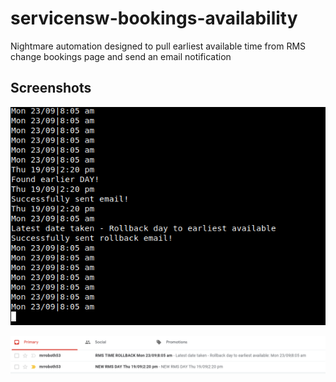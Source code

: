 # servicensw-bookings-availability
Nightmare automation designed to pull earliest available time from RMS change bookings page and send an email notification
## Screenshots
![Console log](https://github.com/FaizanH/servicensw-bookings-availability/blob/master/screenshots/days.PNG)

![Email notification](https://github.com/FaizanH/servicensw-bookings-availability/blob/master/screenshots/email.PNG)
